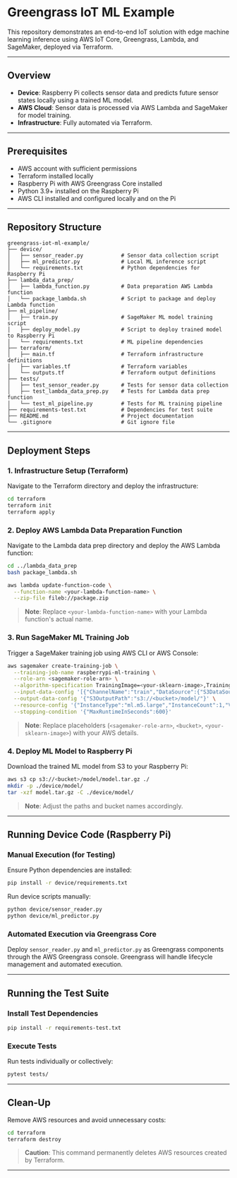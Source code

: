 # Greengrass IoT ML Example

This repository demonstrates an end-to-end IoT solution with edge machine learning inference using AWS IoT Core, Greengrass, Lambda, and SageMaker, deployed via Terraform.

---

## Overview

- **Device**: Raspberry Pi collects sensor data and predicts future sensor states locally using a trained ML model.
- **AWS Cloud**: Sensor data is processed via AWS Lambda and SageMaker for model training.
- **Infrastructure**: Fully automated via Terraform.

---

## Prerequisites

- AWS account with sufficient permissions
- Terraform installed locally
- Raspberry Pi with AWS Greengrass Core installed
- Python 3.9+ installed on the Raspberry Pi
- AWS CLI installed and configured locally and on the Pi

---

## Repository Structure

```
greengrass-iot-ml-example/
├── device/
│   ├── sensor_reader.py            # Sensor data collection script
│   ├── ml_predictor.py             # Local ML inference script
│   └── requirements.txt            # Python dependencies for Raspberry Pi
├── lambda_data_prep/
│   ├── lambda_function.py          # Data preparation AWS Lambda function
│   └── package_lambda.sh           # Script to package and deploy Lambda function
├── ml_pipeline/
│   ├── train.py                    # SageMaker ML model training script
│   ├── deploy_model.py             # Script to deploy trained model to Raspberry Pi
│   └── requirements.txt            # ML pipeline dependencies
├── terraform/
│   ├── main.tf                     # Terraform infrastructure definitions
│   ├── variables.tf                # Terraform variables
│   └── outputs.tf                  # Terraform output definitions
├── tests/
│   ├── test_sensor_reader.py       # Tests for sensor data collection
│   ├── test_lambda_data_prep.py    # Tests for Lambda data prep function
│   └── test_ml_pipeline.py         # Tests for ML training pipeline
├── requirements-test.txt           # Dependencies for test suite
├── README.md                       # Project documentation
└── .gitignore                      # Git ignore file
```

---

## Deployment Steps

### 1. Infrastructure Setup (Terraform)

Navigate to the Terraform directory and deploy the infrastructure:

```bash
cd terraform
terraform init
terraform apply
```

### 2. Deploy AWS Lambda Data Preparation Function

Navigate to the Lambda data prep directory and deploy the AWS Lambda function:

```bash
cd ../lambda_data_prep
bash package_lambda.sh

aws lambda update-function-code \
  --function-name <your-lambda-function-name> \
  --zip-file fileb://package.zip
```

> **Note**: Replace `<your-lambda-function-name>` with your Lambda function's actual name.

### 3. Run SageMaker ML Training Job

Trigger a SageMaker training job using AWS CLI or AWS Console:

```bash
aws sagemaker create-training-job \
  --training-job-name raspberrypi-ml-training \
  --role-arn <sagemaker-role-arn> \
  --algorithm-specification TrainingImage=<your-sklearn-image>,TrainingInputMode=File \
  --input-data-config '[{"ChannelName":"train","DataSource":{"S3DataSource":{"S3Uri":"s3://<bucket>/train/data.csv"}}}]' \
  --output-data-config '{"S3OutputPath":"s3://<bucket>/model/"}' \
  --resource-config '{"InstanceType":"ml.m5.large","InstanceCount":1,"VolumeSizeInGB":10}' \
  --stopping-condition '{"MaxRuntimeInSeconds":600}'
```

> **Note**: Replace placeholders (`<sagemaker-role-arn>`, `<bucket>`, `<your-sklearn-image>`) with your AWS details.

### 4. Deploy ML Model to Raspberry Pi

Download the trained ML model from S3 to your Raspberry Pi:

```bash
aws s3 cp s3://<bucket>/model/model.tar.gz ./
mkdir -p ./device/model/
tar -xzf model.tar.gz -C ./device/model/
```

> **Note**: Adjust the paths and bucket names accordingly.

---

## Running Device Code (Raspberry Pi)

### Manual Execution (for Testing)

Ensure Python dependencies are installed:

```bash
pip install -r device/requirements.txt
```

Run device scripts manually:

```bash
python device/sensor_reader.py
python device/ml_predictor.py
```

### Automated Execution via Greengrass Core

Deploy `sensor_reader.py` and `ml_predictor.py` as Greengrass components through the AWS Greengrass console. Greengrass will handle lifecycle management and automated execution.

---

## Running the Test Suite

### Install Test Dependencies

```bash
pip install -r requirements-test.txt
```

### Execute Tests

Run tests individually or collectively:

```bash
pytest tests/
```

---

## Clean-Up

Remove AWS resources and avoid unnecessary costs:

```bash
cd terraform
terraform destroy
```

> **Caution**: This command permanently deletes AWS resources created by Terraform.

---

